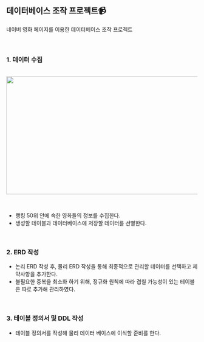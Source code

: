 ## 데이터베이스 조작 프로젝트:video_camera:
네이버 영화 페이지를 이용한 데이터베이스 조작 프로젝트 <br><br><br>

### 1. 데이터 수집

<br><img src="https://user-images.githubusercontent.com/111429706/185992352-20450b28-fcac-435b-93cd-7b9a8878d824.png" width="600" height="310"/>

<br>
 
+ 랭킹 50위 안에 속한 영화들의 정보를 수집한다.
+ 생성할 테이블과 데이터베이스에 저장할 데이터를 선별한다.

<br>
 
### 2. ERD 작성

+ 논리 ERD 작성 후, 물리 ERD 작성을 통해 최종적으로 관리할 데이터를 선택하고 제약사항을 추가한다.
+ 불필요한 중복을 최소화 하기 위해, 정규화 원칙에 따라 겹칠 가능성이 있는 테이블은 따로 추가해 관리하였다.

<br>
 
### 3. 테이블 정의서 및 DDL 작성
+ 테이블 정의서를 작성해 물리 데이터 베이스에 이식할 준비를 한다.

